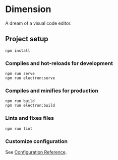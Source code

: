 # Dimension

A dream of a visual code editor.

## Project setup

```
npm install
```

### Compiles and hot-reloads for development

```
npm run serve
npm run electron:serve
```

### Compiles and minifies for production

```
npm run build
npm run electron:build
```

### Lints and fixes files

```
npm run lint
```

### Customize configuration

See [Configuration Reference](https://cli.vuejs.org/config/).
